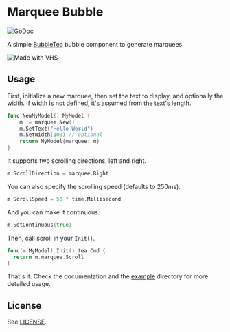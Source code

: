 # Marquee Bubble

<a href="https://pkg.go.dev/github.com/ivanvc/bubble-marquee?tab=doc"><img src="https://godoc.org/github.com/golang/gddo?status.svg" alt="GoDoc"></a>

A simple [BubbleTea] bubble component to generate marquees.

![Made with VHS](https://vhs.charm.sh/vhs-6jH8qHKl7QYL5vw2RUeMLl.gif)

[BubbleTea]: https://github.com/charmbracelet/bubbletea

## Usage

First, initialize a new marquee, then set the text to display, and optionally
the width. If width is not defined, it's assumed from the text's length.

```go
func NewMyModel() MyModel {
    m := marquee.New()
    m.SetText("Hello World")
    m.SetWidth(100) // optional
    return MyModel{marquee: m}
}
```

It supports two scrolling directions, left and right.

```go
m.ScrollDirection = marquee.Right
```

You can also specify the scrolling speed (defaults to 250ms).

```go
m.ScrollSpeed = 50 * time.Millisecond
```

And you can make it continuous:

```go
m.SetContinuous(true)
```

Then, call scroll in your `Init()`.

```go
func(m MyModel) Init() tea.Cmd {
  return m.marquee.Scroll
}
```

That's it. Check the documentation and the [example](example/) directory for
more detailed usage.

## License

See [LICENSE](LICENSE).
